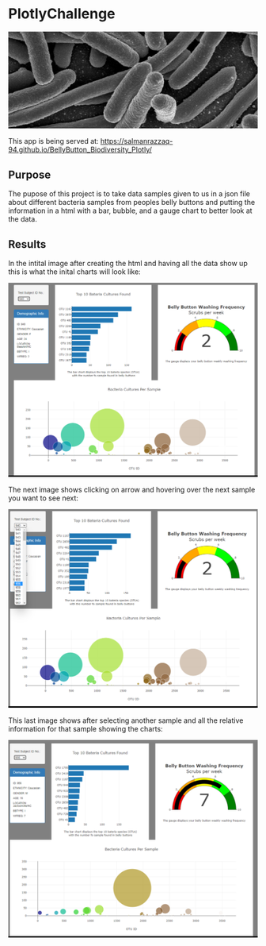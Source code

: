 # PlotlyChallenge
![image](./images/EscherichiaColi_NIAID.jpg)

This app is being served at: https://salmanrazzaq-94.github.io/BellyButton_Biodiversity_Plotly/

## Purpose

The pupose of this project is to take data samples given to us in a json file about different bacteria samples from peoples belly buttons and putting the information in a html with a bar, bubble, and a gauge chart to better look at the data.

## Results

In the intital image after creating the html and having all the data show up this is what the inital charts will look like:

![image](./images/initaldata.png)

The next image shows clicking on arrow and hovering over the next sample you want to see next:

![image](https://github.com/CodyMorin25/PlotlyChallenge/blob/main/images/dropdownworking.png)

This last image shows after selecting another sample and all the relative information for that sample showing the charts:

![image](./images/newdata.png)
